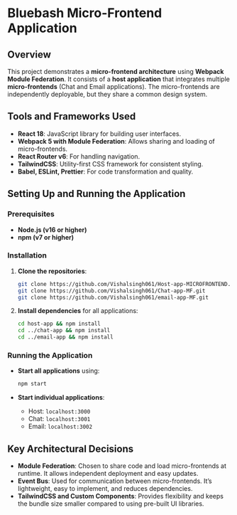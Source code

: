 # Bluebash Micro-Frontend Application

## Overview
This project demonstrates a **micro-frontend architecture** using **Webpack Module Federation**. It consists of a **host application** that integrates multiple **micro-frontends** (Chat and Email applications). The micro-frontends are independently deployable, but they share a common design system.

## Tools and Frameworks Used

- **React 18**: JavaScript library for building user interfaces.
- **Webpack 5 with Module Federation**: Allows sharing and loading of micro-frontends.
- **React Router v6**: For handling navigation.
- **TailwindCSS**: Utility-first CSS framework for consistent styling.
- **Babel, ESLint, Prettier**: For code transformation and quality.

## Setting Up and Running the Application

### Prerequisites
- **Node.js (v16 or higher)**
- **npm (v7 or higher)**

### Installation

1. **Clone the repositories**:
    ```bash
    git clone https://github.com/Vishalsingh061/Host-app-MICROFRONTEND.git
    git clone https://github.com/Vishalsingh061/Chat-app-MF.git
    git clone https://github.com/Vishalsingh061/email-app-MF.git
    ```

2. **Install dependencies** for all applications:
    ```bash
    cd host-app && npm install
    cd ../chat-app && npm install
    cd ../email-app && npm install
    ```

### Running the Application

- **Start all applications** using:
    ```bash
    npm start
    ```

- **Start individual applications**:
    - Host: `localhost:3000`
    - Chat: `localhost:3001`
    - Email: `localhost:3002`

## Key Architectural Decisions

- **Module Federation**: Chosen to share code and load micro-frontends at runtime. It allows independent deployment and easy updates.
- **Event Bus**: Used for communication between micro-frontends. It’s lightweight, easy to implement, and reduces dependencies.
- **TailwindCSS and Custom Components**: Provides flexibility and keeps the bundle size smaller compared to using pre-built UI libraries.
